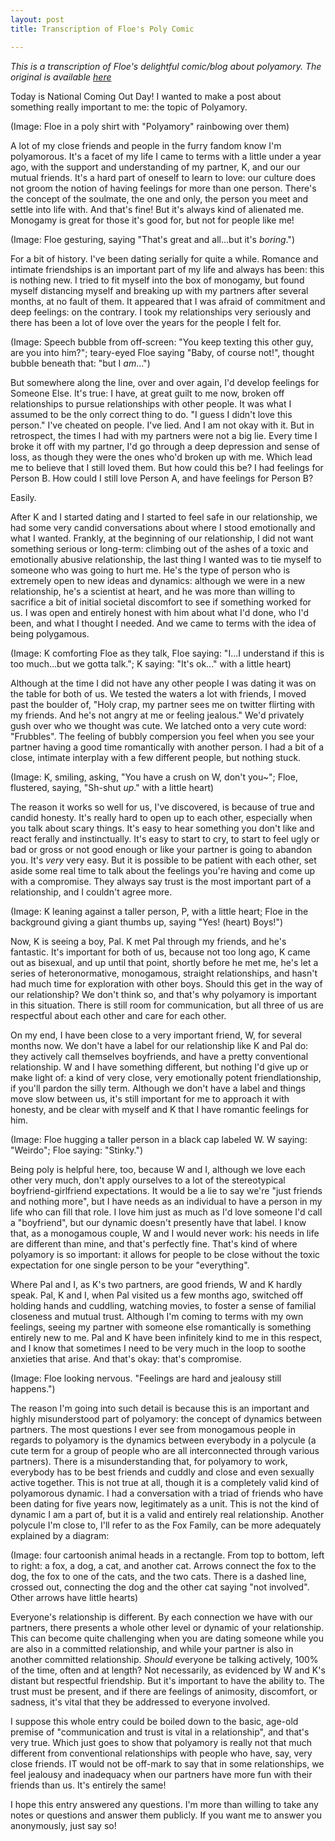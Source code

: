 ```yaml
---
layout: post
title: Transcription of Floe's Poly Comic

---
```


*This is a transcription of Floe's delightful comic/blog about polyamory. The
original is available
[here](http://floedoodles.tumblr.com/post/63795191135/this-should-be-in-correct-order-a-thing-about)*

Today is National Coming Out Day! I wanted to make a post about something really
important to me: the topic of Polyamory.

(Image: Floe in a poly shirt with "Polyamory" rainbowing over them)

A lot of my close friends and people in the furry fandom know I'm polyamorous.
It's a facet of my life I came to terms with a little under a year ago, with the
support and understanding of my partner, K, and our our mutual friends.  It's a
hard part of oneself to learn to love: our culture does not groom the notion of
having feelings for more than one person.  There's the concept of the soulmate,
the one and only, the person you meet and settle into life with.  And that's
fine!  But it's always kind of alienated me.  Monogamy is great for those it's
good for, but not for people like me!

(Image: Floe gesturing, saying "That's great and all...but it's _boring_.")

For a bit of history.  I've been dating serially for quite a while.  Romance and
intimate friendships is an important part of my life and always has been: this
is nothing new.  I tried to fit myself into the box of monogamy, but found
myself distancing myself and breaking up with my partners after several months,
at no fault of them.  It appeared that I was afraid of commitment and deep
feelings: on the contrary.  I took my relationships very seriously and there has
been a  lot of love over the years for the people I felt for.

(Image: Speech bubble from off-screen: "You keep texting this other guy, are you
into him?"; teary-eyed Floe saying "Baby, of course not!", thought bubble
beneath that: "but I _am_...")

But somewhere along the line, over and over again, I'd develop feelings for
Someone Else.  It's true: I have, at great guilt to me now, broken off
relationships to pursue relationships with other people.  It was what I assumed
to be the only correct thing to do.  "I guess I didn't love this person."  I've
cheated on people.  I've lied.  And I am not okay with it.  But in retrospect,
the times I had with my partners were not a big lie.  Every time I broke it off
with my partner, I'd go through a deep depression and sense of loss, as though
they were the ones who'd broken up with me.  Which lead me to believe that I
still loved them.  But how could this be?  I had feelings for Person B.  How
could I still love Person A, and have feelings for Person B?

Easily.

After K and I started dating and I started to feel safe in our relationship, we
had some very candid conversations about where I stood emotionally and what I
wanted.  Frankly, at the beginning of our relationship, I did not want something
serious or long-term: climbing out of the ashes of a toxic and emotionally
abusive relationship, the last thing I wanted was to tie myself to someone who
was going to hurt me.  He's the type of person who is extremely open to new
ideas and dynamics: although we were in a new relationship, he's a scientist at
heart, and he was more than willing to sacrifice a bit of initial societal
discomfort to see if something worked for us.  I was open and entirely honest
with him about what I'd done, who I'd been, and what I thought I needed.  And we
came to terms with the idea of being polygamous.

(Image: K comforting Floe as they talk, Floe saying: "I...I understand if this
is too much...but we gotta talk."; K saying: "It's ok..." with a little heart)

Although at the time I did not have any other people I was dating it was on the
table for both of us. We tested the waters a lot with friends, I moved past the
boulder of, "Holy crap, my partner sees me on twitter flirting with my friends.
And he's not angry at me or feeling jealous."  We'd privately gush over who we
thought was cute.  We latched onto a very cute word: "Frubbles".  The feeling of
bubbly compersion you feel when you see your partner having a good time
romantically with another person. I had a bit of a close, intimate interplay
with a few different people, but nothing stuck.

(Image: K, smiling, asking, "You have a crush on W, don't you~"; Floe,
flustered, saying, "Sh-shut _up_." with a little heart)

The reason it works so well for us, I've discovered, is because of true and
candid honesty.  It's really hard to open up to each other, especially when you
talk about scary things.  It's easy to hear something you don't like and react
ferally and instinctually.  It's easy to start to cry, to start to feel ugly or
bad or gross or not good enough or like your partner is going to abandon you.
It's *very* very easy.  But it is possible to be patient with each other, set
aside some real time to talk about the feelings you're having and come up with a
compromise.  They always say trust is the most important part of a relationship,
and I couldn't agree more.

(Image: K leaning against a taller person, P, with a little heart; Floe in the
background giving a giant thumbs up, saying "Yes! (heart) Boys!")

Now, K is seeing a boy, Pal.  K met Pal through my friends, and he's fantastic.
It's important for both of us, because not too long ago, K came out as bisexual,
and up until that point, shortly before he met me, he's let a series of
heteronormative, monogamous, straight relationships, and hasn't had much time
for exploration with other boys.  Should this get in the way of our
relationship? We don't think so, and that's why polyamory is important in this
situation.  There is still room for communication, but all three of us are
respectful about each other and care for each other.

On my end, I have been close to a very important friend, W, for several months
now.  We don't have a label for our relationship like K and Pal do: they
actively call themselves boyfriends, and have a pretty conventional
relationship.  W and I have something different, but nothing I'd give up or make
light of: a kind of very close, very emotionally potent friendlationship, if
you'll pardon the silly term.  Although we don't have a label and things move
slow between us, it's still important for me to approach it with honesty, and be
clear with myself and K that I have romantic feelings for him.

(Image: Floe hugging a taller person in a black cap labeled W.  W saying:
"Weirdo"; Floe saying: "Stinky.")

Being poly is helpful here, too, because W and I, although we love each other
very much, don't apply ourselves to a lot of the stereotypical
boyfriend-girlfriend expectations.  It would be a lie to say we're "just friends
and nothing more", but I have needs as an individual to have a person in my life
who can fill that role.  I love him just as much as I'd love someone I'd call a
"boyfriend", but our dynamic doesn't presently have that label.  I know that, as
a monogamous couple, W and I would never work: his needs in life are different
than mine, and that's perfectly fine.  That's kind of where polyamory is so
important: it allows for people to be close without the toxic expectation for
one single person to be your "everything".

Where Pal and I, as K's two partners, are good friends, W and K hardly speak.
Pal, K and I, when Pal visited us a few months ago, switched off holding hands
and cuddling, watching movies, to foster a sense of familial closeness and
mutual trust. Although I'm coming to terms with my own feelings, seeing my
partner with someone else romantically is something entirely new to me.  Pal and
K have been infinitely kind to me in this respect, and I know that sometimes I
need to be very  much in the loop to soothe anxieties that arise.  And that's
okay: that's compromise.

(Image: Floe looking nervous.  "Feelings are hard and jealousy still happens.")

The reason I'm going into such detail is because this is an important and highly
misunderstood part of polyamory: the concept of dynamics between partners.  The
most questions I ever see from monogamous people in regards to polyamory is the
dynamics between everybody in a polycule (a cute term for a group of people who
are all interconnected through various partners).  There is a misunderstanding
that, for polyamory to work, everybody has to be best friends and cuddly and
close and even sexually active together.  This is not true at all, though it is
a completely valid kind of polyamorous dynamic.  I had a conversation with a
triad of friends who have been dating for five years now, legitimately as a
unit. This is not the kind of dynamic I am a part of, but it is a valid and
entirely real relationship.  Another polycule I'm close to, I'll refer to as the
Fox Family, can be more adequately explained by a diagram:

(Image: four cartoonish animal heads in a rectangle. From top to bottom, left to
right: a fox, a dog, a cat, and another cat. Arrows connect the fox to the dog,
the fox to one of the cats, and the two cats.  There is a dashed line, crossed
out, connecting the dog and the other cat saying "not involved".  Other arrows
have little hearts)

Everyone's relationship is different.  By each connection we have with our
partners, there presents a whole other level or dynamic of your relationship.
This can become quite challenging when you are dating someone while you are also
in a committed relationship, and while your partner is also in another committed
relationship.  *Should* everyone be talking actively, 100% of the time, often
and at length?  Not necessarily, as evidenced by W and K's distant but
respectful friendship.  But it's important to have the ability to.  The trust
must be present, and if there are feelings of animosity, discomfort, or sadness,
it's vital that they be addressed to everyone involved.

I suppose this whole entry could be boiled down to the basic, age-old premise of
"communication and trust is vital in a relationship", and that's very true.
Which just goes to show that polyamory is really not that much different from
conventional relationships with people who have, say, very close friends.  IT
would not be off-mark to say that in some relationships, we feel jealousy and
inadequacy when our partners have more fun with their friends than us. It's
entirely the same!

I hope this entry answered any questions. I'm more than willing to take any
notes or questions and answer them publicly.  If you want me to answer you
anonymously, just say so!
